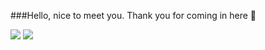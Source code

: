 ###Hello, nice to meet you.
Thank you for coming in here 👋

<!--
**JacksonBanco/JacksonBanco** is a ✨ _special_ ✨ repository because its `README.md` (this file) appears on your GitHub profile.

Here are some ideas to get you started:


Flutter Junior Developoer, LeeTaejin

- 🔭 I’m currently working on delivery app
- 🌱 I’m currently learning  Dart, Flutter

--> <img src="https://img.shields.io/badge/Dart-3178C6?style=flat&logo=#0175C2&logoColor=white"/>
 <img src="https://img.shields.io/badge/Flutter-3178C6?style=flat&logo=#02569B&logoColor=white"/>

